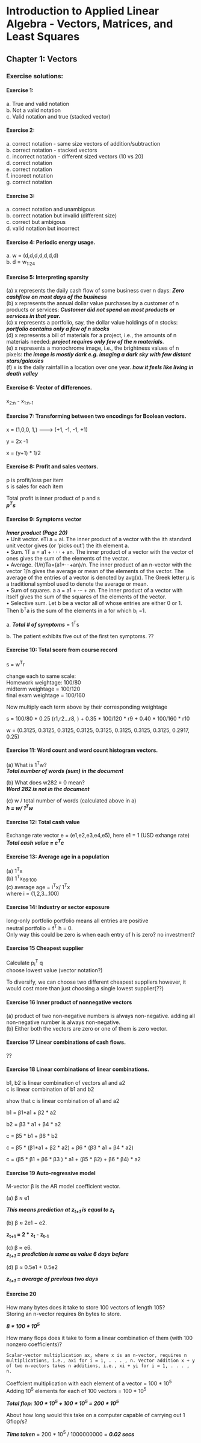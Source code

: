 # Introduction to Applied Linear Algebra - Vectors, Matrices, and Least Squares

## Chapter 1: Vectors

### Exercise solutions:

#### Exercise 1:

a. True and valid notation\
b. Not a valid notation\
c. Valid notation and true (stacked vector)

#### Exercise 2:

a. correct notation - same size vectors of addition/subtraction  
b. correct notation - stacked vectors  
c. incorrect notation - different sized vectors (10 vs 20)  
d. correct notation  
e. correct notation  
f. incorect notation  
g. correct notation

#### Exercise 3:

a. correct notation and unambigous  
b. correct notation but invalid (different size)  
c. correct but ambigous  
d. valid notation but incorrect


#### Exercise 4: Periodic energy usage.

a. w = (d,d,d,d,d,d,d)\
b. d = w<sub>1:24</sub>



#### Exercise 5: Interpreting sparsity  

(a) x represents the daily cash flow of some business over n days: 
 ***Zero cashflow on most days of the business***  
(b) x represents the annual dollar value purchases by a customer of n products or services: ***Customer did not spend on most products or services in that year.***  
(c) x represents a portfolio, say, the dollar value holdings of n stocks: ***portfolio contains only a few of n stocks***  
(d) x represents a bill of materials for a project, i.e., the amounts of n materials needed:   ***project requires only few of the n materials***.  
(e) x represents a monochrome image, i.e., the brightness values of n pixels: ***the image is mostly dark e.g. imaging a dark sky with few distant stars/galaxies***  
(f) x is the daily rainfall in a location over one year. ***how it feels like living in death valley***    

  

#### Exercise 6: Vector of differences.  

x<sub>2:n</sub> - x<sub>1:n-1</sub>

#### Exercise 7: Transforming between two encodings for Boolean vectors.
x = (1,0,0, 1,) ---> (+1, -1, -1, +1)

y = 2x -1 

x = (y+1) * 1/2


#### Exercise 8: Profit and sales vectors.
p is profit/loss per item  
s is sales for each item  

Total profit is inner product of p and s  
***p<sup>T</sup>s***


#### Exercise 9: Symptoms vector  
***Inner product   (Page 20)***   
•  Unit vector. eTi a = ai. The inner product of a vector with the ith standard unit vector gives (or ‘picks out’) the ith element a.  
• Sum. 1T a = a1 + · · · + an. The inner product of a vector with the vector of ones gives the sum of the elements of the vector.  
• Average. (1/n)Ta=(a1+···+an)/n. The inner product of an n-vector with the vector 1/n gives the average or mean of the elements of the vector. The average of the entries of a vector is denoted by avg(x). The Greek letter μ is a traditional symbol used to denote the average or mean.  
• Sum of squares. a a = a1 + ··· + an. The inner product of a vector with
itself gives the sum of the squares of the elements of the vector.  
• Selective sum. Let b be a vector all of whose entries are either 0 or 1. Then
b<sup>T</sup>a is the sum of the elements in a for which b<sub>i</sub> =1.  

a. ***Total # of symptoms***  = 1<sup>T</sup>s

b. The patient exhibits five out of the first ten symptoms. ??


#### Exercise 10: Total score from course record  
s = w<sup>T</sup>r  

change each to same scale:       
Homework weightage: 100/80   
midterm weightage = 100/120   
final exam weightage = 100/160   

Now multiply each term above by their corresponding weightage  

s = 100/80  * 0.25 (r1,r2...r8, ) + 0.35 * 100/120 * r9  +  0.40 * 100/160 * r10

w = (0.3125, 0.3125, 0.3125, 0.3125, 0.3125, 0.3125, 0.3125, 0.3125, 0.2917, 0.25)

#### Exercise 11: Word count and word count histogram vectors. 

(a) What is 1<sup>T</sup>w?  
***Total number of words (sum) in the document***  

(b) What does w282 = 0 mean?  
***Word 282 is not in the document***   

(c) w / total number of words (calculated above in a)  
***h =  w/ 1<sup>T</sup>w***

#### Exercise 12: Total cash value  
Exchange rate vector e = (e1,e2,e3,e4,e5), here e1 = 1 (USD exhange rate)  
***Total cash value = e<sup>T</sup>c***  

#### Exercise 13: Average age in a population  
(a) 1<sup>T</sup>x  
(b) 1<sup>T</sup>x<sub>66:100</sub>   
(c) average age = i<sup>T</sup>x/   1<sup>T</sup>x   
    where i = (1,2,3...100)  

#### Exercise 14: Industry or sector exposure    
 long-only portfolio portfolio means all entries are positive   
 neutral portfolio =  f<sup>T</sup> h = 0.  
 Only way this could be zero is when each entry of h is zero? no investment?
  

#### Exercise 15 Cheapest supplier  
Calculate p<sub>i</sub><sup>T</sup> q  
choose lowest value (vector notation?)  

To diversify, we can choose two different cheapest suppliers however, it would cost more than just choosing a single lowest supplier(??)

#### Exercise 16 Inner product of nonnegative vectors  

(a) product of two non-negative numbers is always non-negative. adding all non-negative number is always non-negative.  
(b) Either both the vectors are zero or one of them is zero vector.  

#### Exercise 17  Linear combinations of cash flows.  

??

#### Exercise 18 Linear combinations of linear combinations.   

b1, b2 is linear combination of vectors a1 and a2  
c is linear combination of b1 and b2  

show that c is linear combination of a1 and a2

b1 = β1*a1 + β2 * a2

b2 = β3 * a1 +  β4 * a2

c = β5 * b1 +  β6 * b2

c = β5 * (β1*a1 + β2 * a2) +  β6 * (β3 * a1 +  β4 * a2)

c = (β5 * β1 + β6 * β3  ) * a1  +  (β5 * β2) +  β6 *  β4) * a2

#### Exercise 19 Auto-regressive model

 M-vector β is the AR model coefficient vector.

 (a) β ≈ e1
 
 ***This means prediction at z<sub>t+1</sub> is equal to z<sub>t</sub>***

 (b) β ≈ 2e1 − e2.  

 **z<sub>t+1</sub> = 2 * z<sub>t</sub> - z<sub>t-1</sub>**


(c) β ≈ e6.  
  ***z<sub>t+1</sub> = prediction is same as value 6 days before***

(d) β ≈ 0.5e1 + 0.5e2

   ***z<sub>t+1</sub> = average of previous two days***  

   #### Exercise 20

How many bytes does it take to store 100 vectors of length 105?  
Storing an n-vector requires 8n bytes to store.

***8 * 100 *  10<sup>5</sup>***

How many flops does it take to form a linear combination of them (with 100 nonzero coefficients)? 

    Scalar-vector multiplication ax, where x is an n-vector, requires n multiplications, i.e., axi for i = 1, . . . , n. Vector addition x + y of two n-vectors takes n additions, i.e., xi + yi for i = 1, . . . , n.

Coeffcient multiplication with each element of a vector = 100 * 10<sup>5</sup>   
Adding 10<sup>5</sup>  elements for each of 100 vectors = 100 * 10<sup>5</sup>  

***Total flop:  100 * 10<sup>5</sup>   + 100 * 10<sup>5</sup>   =   200 * 10<sup>5</sup>***

About how long would this take on a computer capable of carrying out 1 Gflop/s?   

***Time taken*** = 200 * 10<sup>5</sup> / 1000000000 = ***0.02 secs***



